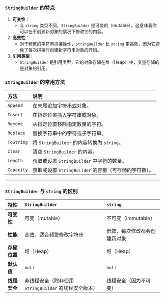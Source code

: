 ### `StringBuilder` 的特点

1. **可变性**：
   - 与 `string` 类型不同，`StringBuilder` 是可变的（mutable）。这意味着你可以在不创建新对象的情况下修改它的内容。
2. **高效性**：
   - 对于频繁的字符串拼接操作，`StringBuilder` 比 `string` 更高效，因为它避免了每次拼接时创建新字符串对象的开销。
3. **引用类型**：
   - `StringBuilder` 是引用类型，它的对象存储在堆（Heap）中，变量存储的是对象的引用。

### `StringBuilder` 的常用方法

| 方法       | 说明                                                  |
| :--------- | :---------------------------------------------------- |
| `Append`   | 在末尾追加字符串或对象。                              |
| `Insert`   | 在指定位置插入字符串或对象。                          |
| `Remove`   | 从指定位置移除指定数量的字符。                        |
| `Replace`  | 替换字符串中的字符或子字符串。                        |
| `ToString` | 将 `StringBuilder` 的内容转换为 `string`。            |
| `Clear`    | 清空 `StringBuilder` 的内容。                         |
| `Length`   | 获取或设置 `StringBuilder` 中字符的数量。             |
| `Capacity` | 获取或设置 `StringBuilder` 的容量（可存储的字符数）。 |

------

### `StringBuilder` 与 `string` 的区别

| 特性         | `StringBuilder`                                       | `string`                     |
| :----------- | :---------------------------------------------------- | :--------------------------- |
| **可变性**   | 可变（mutable）                                       | 不可变（immutable）          |
| **性能**     | 高效，适合频繁修改字符串                              | 低效，每次修改都会创建新对象 |
| **存储位置** | 堆（Heap）                                            | 堆（Heap）                   |
| **默认值**   | `null`                                                | `null`                       |
| **线程安全** | 非线程安全（除非使用 `StringBuilder` 的线程安全版本） | 线程安全（因为不可变）       |